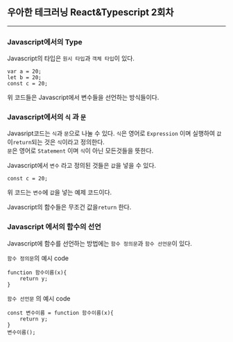 ## 우아한 테크러닝 React&Typescript 2회차
* * *
### Javascript에서의 Type
Javascript의 타입은 `원시 타입`과 `객체 타입`이 있다.  
```JS
var a = 20;
let b = 20;
const c = 20;
```
위 코드들은 Javascript에서 변수들을 선언하는 방식들이다.

### Javascript에서의 `식` 과 `문` 
Javasript코드는 `식`과 `문`으로 나눌 수 있다.
`식`은 영어로 `Expression` 이며 실행하여 `값`이`return`되는 것은 `식`이라고 정의한다.  
`문`은 영어로 `Statement` 이며 `식`이 아닌 모든것들을 뜻한다.  
  
Javascript에서 `변수` 라고 정의된 것들은 `값`을 넣을 수 있다. 
```JS
const c = 20;
```
위 코드는 `변수`에 `값`을 넣는 예제 코드이다.  

Javascript의 함수들은 무조건 값을`return` 한다.  



### Javascript 에서의 함수의 선언

Javascript에 함수를 선언하는 방법에는 `함수 정의문`과 `함수 선언문`이 있다.  
  
`함수 정의문`의 예시 code
```JS
function 함수이름(x){
    return y;
}
```
`함수 선언문` 의 예시 code
```JS
const 변수이름 = function 함수이름(x){
    return y;
}
변수이름();
```


